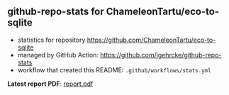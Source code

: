 ## github-repo-stats for ChameleonTartu/eco-to-sqlite

- statistics for repository https://github.com/ChameleonTartu/eco-to-sqlite
- managed by GitHub Action: https://github.com/jgehrcke/github-repo-stats
- workflow that created this README: `.github/workflows/stats.yml`

**Latest report PDF**: [report.pdf](https://github.com/ChameleonTartu/buymeacoffee-repo-stats/raw/master/ChameleonTartu/eco-to-sqlite/latest-report/report.pdf)


